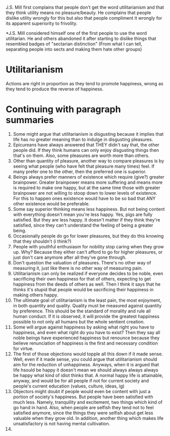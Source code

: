 J.S. Mill first complains that people don't get the word utilitarianism and that they think utility means no pleasure/beauty. He complains that people dislike utility wrongly for this but also that people compliment it wrongly for its apparent superiority to frivolity.

\*J.S. Mill considered himself one of the first people to use the word utilitarian. He and others abandoned it after starting to dislike things that resembled badges of "sectarian distinction" (From what I can tell, separating people into sects and making them hate other groups)

# Utilitarianism
Actions are right in proportion as they tend to promote happiness, wrong as they tend to produce the reverse of happiness.

# Continuing with paragraph summaries
1. Some might argue that utilitarianism is disgusting because it implies that life has no greater meaning than to indulge in disgusting pleasures.
2. Epicureans have always answered that THEY didn't say that, the other people did. If they think humans can only enjoy disgusting things then that's on them. Also, some pleasures are worth more than others.
3. Other than quantity of pleasure, another way to compare pleasures is by seeing what people (who have felt that pleasure many times) feel. If many prefer one to the other, then the preferred one is superior.
4. Beings always prefer manners of existence which require (give?) greater brainpower. Greater brainpower means more suffering and means more is required to make one happy, but at the same time those with greater brainpower are not willing to stoop down to lower levels of existence. For this to happen ones existence would have to be so bad that ANY other existence would be preferable.
5. Some say superior thinking means less happiness. But not being content with everything doesn't mean you're less happy. Yes, pigs are fully satisfied. But they are less happy. It doesn't matter if they think they're satisfied, since they can't understand the feeling of being a greater being.
6. Occasionally people do go for lower pleasures, but they do this knowing that they shouldn't (i think?)
7. People with youthful enthusiasm for nobility stop caring when they grow up. Why? Because they either can't afford to go for higher pleasures, or just don't care anymore after all they've gone through.
8. Don't question the valuation of pleasures. There's no other way of measuring it, just like there is no other way of measuring pain.
9. Utilitarianism can only be realized if everyone decides to be noble, even sacrificing their own happiness for that of others, expecting to get happiness from the deeds of others as well. Then I think it says that he thinks it's stupid that people would be sacrificing their happiness in making others happy.
10. The ultimate goal of utilitarianism is the least pain, the most enjoyment, in both quantity and quality. Quality must be measured against quantity by preference. This should be the standard of morality and rule all human conduct. If it is observed, it will provide the greatest happiness possible to not only all humans but the whole sentient creation.
11. Some will argue against happiness by asking what right you have to happiness, and even what right do you have to exist? Then they say all noble beings have experienced happiness but renounce because they believe renunciation of happiness is the first and necessary condition for virtue.
12. The first of those objections would topple all this down if it made sense. Well, even if it made sense, you could argue that utilitarianism should aim for the reduction of unhappiness. Anyways, when it is argued that life hsould be happy it doesn't mean we should always always always be happy what kind of idiot thinks that. A normal happy life is attainable, anyway, and would be for all people if not for current society and people's current education (values, culture, ideas, ig)
13. Objectors might doubt if people would even be content with just a portion of society's happiness. But people have been satisfied with much less. Namely, tranquility and excitement, two things which kind of go hand in hand. Also, when people are selfish they tend not to feel satisfied anymore, since the things they were selfish about get less valuable when they grow old. In addition, another thing which makes life unsatisfactory is not having mental cultivation.
14. 